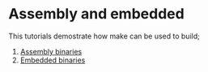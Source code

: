  Assembly and embedded
 ========================

 This tutorials demostrate how make can be used to build;

 1. [Assembly binaries](./assembly/)
 2. [Embedded binaries](./embedded/)
 
 
